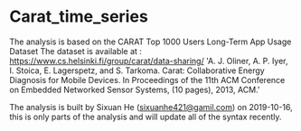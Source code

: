 # Carat_time_series
The analysis is based on the CARAT Top 1000 Users Long-Term App Usage Dataset
The dataset is available at : https://www.cs.helsinki.fi/group/carat/data-sharing/
'A. J. Oliner, A. P. Iyer, I. Stoica, E. Lagerspetz, and S. Tarkoma.
Carat: Collaborative Energy Diagnosis for Mobile Devices.
In Proceedings of the 11th ACM Conference on Embedded Networked Sensor Systems, (10 pages), 2013, ACM.'

The analysis is built by Sixuan He (sixuanhe421@gamil.com) on 2019-10-16, this is only parts of the analysis and will update all of the syntax recently.
